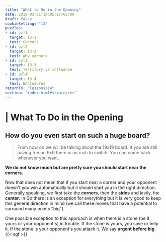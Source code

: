 ```yaml
---
title: "What to Do in the Opening"
date: 2019-03-31T10:05:17+02:00
draft: false
cookieSetting: "13"
puzzles:
- id: pzl1
  target: 13-1
  text: Corners
- id: pzl2
  target: 13-2
  text: Why corners
- id: pzl3
  target: 13-3
  text: Territory vs influence
- id: pzl4
  target: 13-4
  text: Enclosures
returnTo: "lessons/14"
section: "index.html#strategies"
---
```


# | What To Do in the Opening
## How do you even start on such a huge board?

> From now on we will be talking about the 19x19 board. If you are still having fun on 9x9 there is no rush to switch. You can come back whenever you want. 

**We do not know much but are pretty sure you should start near the corners.**

Now that does not mean that if you start near a corner and your opponent doesn't you win automatically but it should start you in the right direction. Generally speaking, we first take the **corners**, then the **sides** and lastly, the **center**. In Go there is an exception for everything but it is very good to keep this general direction in mind (we call these moves that have a potential to surround many points "big"). 

One possible exception to this approach is when there is a stone (be it yours or your opponent's) in trouble. If the stone is yours, you save or help it. If the stone is your opponent's you attack it. We say **urgent before big**.
{{< sgf >}}